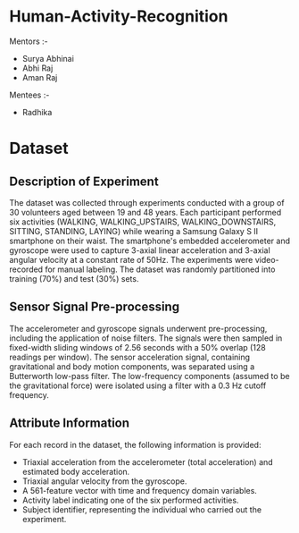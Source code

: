 # Human-Activity-Recognition

Mentors :- 
* Surya Abhinai 
* Abhi Raj
* Aman Raj

Mentees :- 
* Radhika 

# Dataset

## Description of Experiment

The dataset was collected through experiments conducted with a group of 30 volunteers aged between 19 and 48 years. Each participant performed six activities (WALKING, WALKING_UPSTAIRS, WALKING_DOWNSTAIRS, SITTING, STANDING, LAYING) while wearing a Samsung Galaxy S II smartphone on their waist. The smartphone's embedded accelerometer and gyroscope were used to capture 3-axial linear acceleration and 3-axial angular velocity at a constant rate of 50Hz. The experiments were video-recorded for manual labeling. The dataset was randomly partitioned into training (70%) and test (30%) sets.

## Sensor Signal Pre-processing

The accelerometer and gyroscope signals underwent pre-processing, including the application of noise filters. The signals were then sampled in fixed-width sliding windows of 2.56 seconds with a 50% overlap (128 readings per window). The sensor acceleration signal, containing gravitational and body motion components, was separated using a Butterworth low-pass filter. The low-frequency components (assumed to be the gravitational force) were isolated using a filter with a 0.3 Hz cutoff frequency.

## Attribute Information

For each record in the dataset, the following information is provided:

- Triaxial acceleration from the accelerometer (total acceleration) and estimated body acceleration.
- Triaxial angular velocity from the gyroscope.
- A 561-feature vector with time and frequency domain variables.
- Activity label indicating one of the six performed activities.
- Subject identifier, representing the individual who carried out the experiment.
